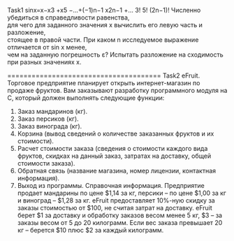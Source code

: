 Task1
sinx=x−x3 +x5 −...+(−1)n−1 x2n−1 +... 3! 5! (2n−1)!
Численно убедиться в справедливости равенства,\
для чего для заданного значения х вычислить его левую часть и разложение,\
стоящее в правой части. При каком n исследуемое выражение отличается от sin x менее,\
чем на заданную погрешность ε? Испытать разложение на сходимость при разных значениях х.

======================================
Task2
eFruit. Торговое предприятие планирует открыть интернет-магазин по продаже фруктов. Вам заказывают разработку программного модуля на С, который должен выполнять следующие функции:
1. Заказ мандаринов (кг).
2. Заказ персиков (кг).
3. Заказ винограда (кг).
4. Корзина (вывод сведений о количестве заказанных фруктов и
их стоимости).
5. Расчет стоимости заказа (сведения о стоимости каждого вида
фруктов, скидках на данный заказ, затратах на доставку, общей
стоимости заказа).
6. Обратная связь (название магазина, номер лицензии,
контактная информация).
7. Выход из программы.
Справочная информация. Предприятие продает мандарины по цене $1,14 за кг, персики – по цене $1,00 за кг и виноград – $1,28 за кг. eFruit предоставляет 10%-ную скидку за заказы стоимостью от $100, не считая затрат на доставку. eFruit берет $1 за доставку и обработку заказов весом менее 5 кг, $3 – за заказы весом от 5 до 20 килограмм. Если вес заказа превышает 20 кг – берется $10 плюс $2 за каждый килограмм.
